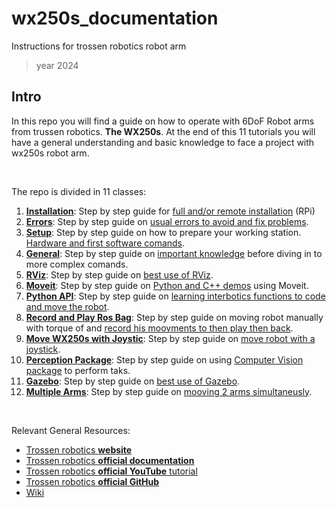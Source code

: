# wx250s_documentation
Instructions for trossen robotics robot arm

> year 2024

## Intro

In this repo you will find a guide on how to operate with 6DoF Robot arms from trussen robotics. **The WX250s**. At the end of this 11 tutorials you will have a general understanding and basic knowledge to face a project with wx250s robot arm.

<br>

The repo is divided in 11 classes:

1. [<u>**Installation**</u>](1-Installation.md): Step by step guide for <u>full and/or remote installation</u> (RPi)
2. [<u>**Errors**</u>](2-Errors.md): Step by step guide on <u>usual errors to avoid and fix problems</u>.
3. [<u>**Setup**</u>](3-SetUp.md): Step by step guide on how to prepare your working station. <u>Hardware and first software comands</u>.
4. [<u>**General**</u>](4-General.md): Step by step guide on <u>important knowledge</u> before diving in to more complex comands.
5. [<u>**RViz**</u>](5-RViz.md): Step by step guide on <u>best use of RViz</u>.
6. [<u>**Moveit**</u>](6-Moveit.md): Step by step guide on <u>Python and C++ demos</u> using Moveit.
7. [<u>**Python API**</u>](7-PythonAPI.md): Step by step guide on <u>learning interbotics functions to code and move the robot</u>.
8. [<u>**Record and Play Ros Bag**</u>](8-RecordPlayBag.md): Step by step guide on moving robot manually with torque of and <u>record his moovments to then play then back</u>.
9. [<u>**Move WX250s with Joystic**</u>](9-UseJoystick.md): Step by step guide on <u>move robot with a joystick</u>.
10. [<u>**Perception Package**</u>](10-PerceptionPackage.md): Step by step guide on using <u>Computer Vision package</u> to perform taks.
11. [<u>**Gazebo**</u>](11-Gazebo.md): Step by step guide on <u>best use of Gazebo</u>.
12. [<u>**Multiple Arms**</u>](12-MultipleArms.md): Step by step guide on <u>mooving 2 arms simultaneusly</u>.


<br>

Relevant General Resources:
- [Trossen robotics **website**](https://linktr.ee/interbotix)
- [Trossen robotics **official documentation**](https://docs.trossenrobotics.com/interbotix_xsarms_docs/)
- [Trossen robotics **official YouTube** tutorial](https://www.youtube.com/playlist?list=PL8X3t2QTE54sMTCF59t0pTFXgAmdf0Y9t)
- [Trossen robotics **official GitHub**](https://github.com/Interbotix/interbotix_ros_manipulators/tree/main/interbotix_ros_xsarms)
- [Wiki](http://wiki.ros.org/xseries_arms)
